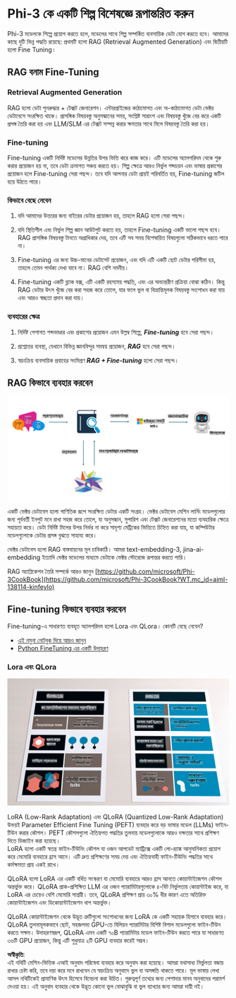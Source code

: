 # **Phi-3 কে একটি শিল্প বিশেষজ্ঞে রূপান্তরিত করুন**

Phi-3 মডেলকে শিল্পে প্রয়োগ করতে হলে, মডেলের সাথে শিল্প সম্পর্কিত ব্যবসায়িক ডেটা যোগ করতে হবে। আমাদের কাছে দুটি ভিন্ন পদ্ধতি রয়েছে: প্রথমটি হলো RAG (Retrieval Augmented Generation) এবং দ্বিতীয়টি হলো Fine Tuning।

## **RAG বনাম Fine-Tuning**

### **Retrieval Augmented Generation**

RAG হলো ডেটা পুনরুদ্ধার + টেক্সট জেনারেশন। এন্টারপ্রাইজের কাঠামোগত এবং অ-কাঠামোগত ডেটা ভেক্টর ডেটাবেসে সংরক্ষিত থাকে। প্রাসঙ্গিক বিষয়বস্তু অনুসন্ধানের সময়, সংশ্লিষ্ট সারাংশ এবং বিষয়বস্তু খুঁজে বের করে একটি প্রসঙ্গ তৈরি করা হয় এবং LLM/SLM এর টেক্সট সম্পন্ন করার ক্ষমতার সাথে মিলে বিষয়বস্তু তৈরি করা হয়।

### **Fine-tuning**

Fine-tuning একটি নির্দিষ্ট মডেলের উন্নতির উপর ভিত্তি করে কাজ করে। এটি মডেলের অ্যালগরিদম থেকে শুরু করার প্রয়োজন হয় না, তবে ডেটা ক্রমাগত সঞ্চয় করতে হয়। শিল্প ক্ষেত্রে আরও নির্ভুল শব্দচয়ন এবং ভাষার প্রকাশের প্রয়োজন হলে Fine-tuning সেরা পছন্দ। তবে যদি আপনার ডেটা প্রায়ই পরিবর্তিত হয়, Fine-tuning জটিল হয়ে উঠতে পারে।

### **কিভাবে বেছে নেবেন**

1. যদি আমাদের উত্তরের জন্য বাইরের ডেটার প্রয়োজন হয়, তাহলে RAG হলো সেরা পছন্দ।

2. যদি স্থিতিশীল এবং নির্ভুল শিল্প জ্ঞান আউটপুট করতে হয়, তাহলে Fine-tuning একটি ভালো পছন্দ হবে। RAG প্রাসঙ্গিক বিষয়বস্তু টানতে অগ্রাধিকার দেয়, তবে এটি সব সময় বিশেষায়িত বিষয়গুলো সঠিকভাবে ধরতে পারে না।

3. Fine-tuning এর জন্য উচ্চ-মানের ডেটাসেট প্রয়োজন, এবং যদি এটি একটি ছোট ডেটার পরিসীমা হয়, তাহলে তেমন পার্থক্য দেখা যাবে না। RAG বেশি নমনীয়।

4. Fine-tuning একটি ব্ল্যাক বক্স, এটি একটি রহস্যময় পদ্ধতি, এবং এর অভ্যন্তরীণ প্রক্রিয়া বোঝা কঠিন। কিন্তু RAG ডেটার উৎস খুঁজে বের করা সহজ করে তোলে, যার ফলে ভুল বা বিভ্রান্তিমূলক বিষয়বস্তু সংশোধন করা যায় এবং আরও স্বচ্ছতা প্রদান করা যায়।

### **ব্যবহারের ক্ষেত্র**

1. নির্দিষ্ট পেশাগত শব্দভাণ্ডার এবং প্রকাশের প্রয়োজন এমন উল্লম্ব শিল্পে, ***Fine-tuning*** হবে সেরা পছন্দ।

2. প্রশ্নোত্তর ব্যবস্থা, যেখানে বিভিন্ন জ্ঞানবিন্দুর সমন্বয় প্রয়োজন, ***RAG*** হবে সেরা পছন্দ।

3. স্বয়ংক্রিয় ব্যবসায়িক প্রবাহের সংমিশ্রণ ***RAG + Fine-tuning*** হলো সেরা পছন্দ।

## **RAG কিভাবে ব্যবহার করবেন**

![rag](../../../../translated_images/rag.36e7cb856f120334d577fde60c6a5d7c5eecae255dac387669303d30b4b3efa4.bn.png)

একটি ভেক্টর ডেটাবেস হলো গাণিতিক রূপে সংরক্ষিত ডেটার একটি সংগ্রহ। ভেক্টর ডেটাবেস মেশিন লার্নিং মডেলগুলোর জন্য পূর্ববর্তী ইনপুট মনে রাখা সহজ করে তোলে, যা অনুসন্ধান, সুপারিশ এবং টেক্সট জেনারেশনের মতো ব্যবহারিক ক্ষেত্রে সহায়তা করে। ডেটা নির্দিষ্ট মিলের উপর নির্ভর না করে সাদৃশ্য মেট্রিকের ভিত্তিতে চিহ্নিত করা যায়, যা কম্পিউটার মডেলগুলোকে ডেটার প্রসঙ্গ বুঝতে সাহায্য করে।

ভেক্টর ডেটাবেস হলো RAG বাস্তবায়নের মূল চাবিকাঠি। আমরা text-embedding-3, jina-ai-embedding ইত্যাদি ভেক্টর মডেলের মাধ্যমে ডেটাকে ভেক্টর স্টোরেজে রূপান্তর করতে পারি।

RAG অ্যাপ্লিকেশন তৈরি সম্পর্কে আরও জানুন [https://github.com/microsoft/Phi-3CookBook](https://github.com/microsoft/Phi-3CookBook?WT.mc_id=aiml-138114-kinfeylo)

## **Fine-tuning কিভাবে ব্যবহার করবেন**

Fine-tuning-এ সাধারণত ব্যবহৃত অ্যালগরিদম হলো Lora এবং QLora। কোনটি বেছে নেবেন?
- [এই নমুনা নোটবুক দিয়ে আরও জানুন](../../../../code/04.Finetuning/Phi_3_Inference_Finetuning.ipynb)
- [Python FineTuning এর একটি উদাহরণ](../../../../code/04.Finetuning/FineTrainingScript.py)

### **Lora এবং QLora**

![lora](../../../../translated_images/qlora.6aeba71122bc0c8d56ccf0bc36b861304939fee087f43c1fc6cc5c9cb8764725.bn.png)

LoRA (Low-Rank Adaptation) এবং QLoRA (Quantized Low-Rank Adaptation) উভয়ই Parameter Efficient Fine Tuning (PEFT) ব্যবহার করে বড় ভাষার মডেল (LLMs) ফাইন-টিউন করার কৌশল। PEFT কৌশলগুলো ঐতিহ্যগত পদ্ধতির তুলনায় মডেলগুলোকে আরও দক্ষতার সাথে প্রশিক্ষণ দিতে ডিজাইন করা হয়েছে।  
LoRA হলো একটি স্বতন্ত্র ফাইন-টিউনিং কৌশল যা ওজন আপডেট ম্যাট্রিক্সে একটি লো-র‍্যাঙ্ক আনুমানিকতা প্রয়োগ করে মেমোরি ব্যবহারে হ্রাস আনে। এটি দ্রুত প্রশিক্ষণের সময় দেয় এবং ঐতিহ্যবাহী ফাইন-টিউনিং পদ্ধতির সাথে কর্মক্ষমতা প্রায় একই রাখে।  

QLoRA হলো LoRA এর একটি বর্ধিত সংস্করণ যা মেমোরি ব্যবহারে আরও হ্রাস আনতে কোয়ান্টাইজেশন কৌশল অন্তর্ভুক্ত করে। QLoRA প্রাক-প্রশিক্ষিত LLM এর ওজন প্যারামিটারগুলোকে ৪-বিট নির্ভুলতায় কোয়ান্টাইজ করে, যা LoRA এর চেয়েও বেশি মেমোরি সাশ্রয়ী। তবে, QLoRA প্রশিক্ষণ প্রায় ৩০% ধীর কারণ এতে অতিরিক্ত কোয়ান্টাইজেশন এবং ডিকোয়ান্টাইজেশন ধাপ অন্তর্ভুক্ত।  

QLoRA কোয়ান্টাইজেশন থেকে উদ্ভূত ত্রুটিগুলো সংশোধনের জন্য LoRA কে একটি সহায়ক হিসাবে ব্যবহার করে। QLoRA তুলনামূলকভাবে ছোট, সহজলভ্য GPU-তে বিলিয়ন প্যারামিটার বিশিষ্ট বিশাল মডেলগুলো ফাইন-টিউন করতে সক্ষম। উদাহরণস্বরূপ, QLoRA এমন একটি ৭০B প্যারামিটার মডেল ফাইন-টিউন করতে পারে যা সাধারণত ৩৬টি GPU প্রয়োজন, কিন্তু এটি শুধুমাত্র ২টি GPU ব্যবহার করেই সম্ভব। 

**অস্বীকৃতি**:  
এই নথিটি মেশিন-ভিত্তিক এআই অনুবাদ পরিষেবা ব্যবহার করে অনুবাদ করা হয়েছে। আমরা যথাসাধ্য নির্ভুলতা বজায় রাখার চেষ্টা করি, তবে দয়া করে মনে রাখবেন যে স্বয়ংক্রিয় অনুবাদে ভুল বা অসঙ্গতি থাকতে পারে। মূল ভাষায় লেখা আসল নথিটিকেই প্রামাণিক উৎস হিসেবে বিবেচনা করা উচিত। গুরুত্বপূর্ণ তথ্যের জন্য পেশাদার মানব অনুবাদের পরামর্শ দেওয়া হয়। এই অনুবাদ ব্যবহার থেকে উদ্ভূত কোনো ভুল বোঝাবুঝি বা ভুল ব্যাখ্যার জন্য আমরা দায়ী নই।
